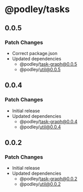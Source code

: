 # @podley/tasks

## 0.0.5

### Patch Changes

- Correct package.json
- Updated dependencies
  - @podley/task-graph@0.0.5
  - @podley/util@0.0.5

## 0.0.4

### Patch Changes

- Initial release
- Updated dependencies
  - @podley/task-graph@0.0.4
  - @podley/util@0.0.4

## 0.0.2

### Patch Changes

- Initial release
- Updated dependencies
  - @podley/task-graph@0.0.2
  - @podley/util@0.0.2
